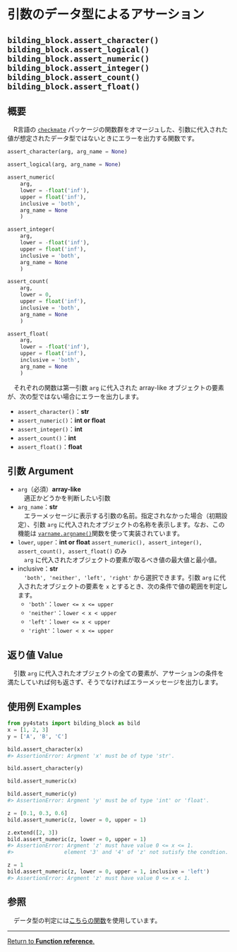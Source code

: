 # 引数のデータ型によるアサーション
## `bilding_block.assert_character()` `bilding_block.assert_logical()` `bilding_block.assert_numeric()` `bilding_block.assert_integer()` `bilding_block.assert_count()` `bilding_block.assert_float()`

## 概要

　R言語の [`checkmate`](https://mllg.github.io/checkmate/index.html) パッケージの関数群をオマージュした、引数に代入された値が想定されたデータ型ではないときにエラーを出力する関数です。

``` python
assert_character(arg, arg_name = None)

assert_logical(arg, arg_name = None)

assert_numeric(
    arg, 
    lower = -float('inf'), 
    upper = float('inf'), 
    inclusive = 'both', 
    arg_name = None
    )

assert_integer(
    arg, 
    lower = -float('inf'), 
    upper = float('inf'), 
    inclusive = 'both', 
    arg_name = None
    )

assert_count(
    arg, 
    lower = 0, 
    upper = float('inf'), 
    inclusive = 'both', 
    arg_name = None
    )

assert_float(
    arg, 
    lower = -float('inf'), 
    upper = float('inf'), 
    inclusive = 'both', 
    arg_name = None
    )
```

　それぞれの関数は第一引数 `arg` に代入された array-like オブジェクトの要素が、次の型ではない場合にエラーを出力します。

- `assert_character()`：**str**
- `assert_numeric()`：**int or float**
- `assert_integer()`：**int**
- `assert_count()`：**int**
- `assert_float()`：**float**

## 引数 Argument

- `arg`（必須）**array-like**</br>
　適正かどうかを判断したい引数　
- `arg_name`：**str**</br>
　エラーメッセージに表示する引数の名前。指定されなかった場合（初期設定）、引数 `arg` に代入されたオブジェクトの名称を表示します。なお、この機能は [`varname.argname()`](https://github.com/pwwang/python-varname?tab=readme-ov-file)関数を使って実装されています。
- `lower`, `upper`：**int or float** `assert_numeric(), assert_integer(), assert_count(), assert_float()` のみ</br>
　`arg` に代入されたオブジェクトの要素が取るべき値の最大値と最小値。
- inclusive：**str**</br>
　`'both', 'neither', 'left', 'right'` から選択できます。引数 `arg` に代入されたオブジェクトの要素を `x` とするとき、次の条件で値の範囲を判定します。
    - `'both'`：`lower <= x <= upper`
    - `'neither'`：`lower < x < upper`
    - `'left'`：`lower <= x < upper`
    - `'right'`：`lower < x <= upper`

## 返り値 Value

　引数 `arg` に代入されたオブジェクトの全ての要素が、アサーションの条件を満たしていれば何も返さず、そうでなければエラーメッセージを出力します。

## 使用例 Examples

```python
from py4stats import bilding_block as bild
x = [1, 2, 3]
y = ['A', 'B', 'C']

bild.assert_character(x)
#> AssertionError: Argment 'x' must be of type 'str'.

bild.assert_character(y)
```

```python
bild.assert_numeric(x)

bild.assert_numeric(y)
#> AssertionError: Argment 'y' must be of type 'int' or 'float'.

z = [0.1, 0.3, 0.6]
bild.assert_numeric(z, lower = 0, upper = 1)

z.extend([2, 3])
bild.assert_numeric(z, lower = 0, upper = 1)
#> AssertionError: Argment 'z' must have value 0 <= x <= 1.
#>                element '3' and '4' of 'z' not sutisfy the condtion.

z = 1
bild.assert_numeric(z, lower = 0, upper = 1, inclusive = 'left')
#> AssertionError: Argment 'z' must have value 0 <= x < 1.
```

## 参照

　データ型の判定には[こちらの関数](https://github.com/Hirototensho/Py4Stats/blob/main/man/is_dtype.md)を使用しています。

***
[Return to **Function reference**.](https://github.com/Hirototensho/Py4Stats/blob/main/reference.md)
